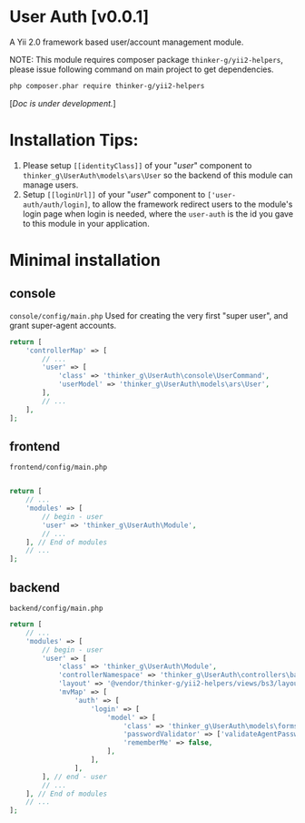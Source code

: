 # User Auth [v0.0.1]
A Yii 2.0 framework based user/account management module.

NOTE: This module requires composer package `thinker-g/yii2-helpers`, please issue following command on main project to get dependencies.
```bash
php composer.phar require thinker-g/yii2-helpers
```

[*Doc is under development.*]

# Installation Tips:
1. Please setup `[[identityClass]]` of your "*user*" component to `thinker_g\UserAuth\models\ars\User` so the backend of this module can manage users.
2. Setup `[[loginUrl]]` of your "*user*" component to `['user-auth/auth/login]`, to allow the framework redirect users to the module's login page when login is needed, where the `user-auth` is the id you gave to this module in your application.

# Minimal installation
## console
`console/config/main.php`
Used for creating the very first "super user", and grant super-agent accounts.

```php
return [
    'controllerMap' => [
        // ...
        'user' => [
            'class' => 'thinker_g\UserAuth\console\UserCommand',
            'userModel' => 'thinker_g\UserAuth\models\ars\User',
        ],
        // ...
    ],
];

```

## frontend
`frontend/config/main.php`
```php

return [
    // ...
    'modules' => [
        // begin - user
        'user' => 'thinker_g\UserAuth\Module',
        // ...
    ], // End of modules
    // ...
];

```

## backend
`backend/config/main.php`
```php
return [
    // ...
    'modules' => [
        // begin - user
        'user' => [
            'class' => 'thinker_g\UserAuth\Module',
            'controllerNamespace' => 'thinker_g\UserAuth\controllers\back',
            'layout' => '@vendor/thinker-g/yii2-helpers/views/bs3/layouts/lsidebarmenu',
            'mvMap' => [
                'auth' => [
                    'login' => [
                        'model' => [
                            'class' => 'thinker_g\UserAuth\models\forms\LoginForm',
                            'passwordValidator' => ['validateAgentPassword'],
                            'rememberMe' => false,
                        ],
                    ],
                ],
        ], // end - user
        // ...
    ], // End of modules
    // ...
];

```